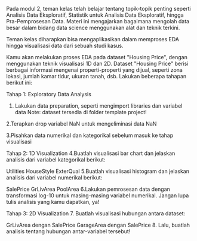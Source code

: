 Pada modul 2, teman kelas telah belajar tentang topik-topik penting seperti Analisis Data Eksploratif, Statistik untuk Analisis Data Eksploratif, hingga Pra-Pemprosesan Data. Materi ini mengajarkan bagaimana mengolah data besar dalam bidang data science menggunakan alat dan teknik terkini.

Teman kelas diharapkan bisa mengaplikasikan dalam memproses EDA hingga visualisasi data dari sebuah studi kasus.

Kamu akan melakukan proses EDA pada dataset "Housing Price", dengan menggunakan teknik visualisasi 1D dan 2D. Dataset "Housing Price" berisi berbagai informasi mengenai properti-properti yang dijual, seperti zona lokasi, jumlah kamar tidur, ukuran tanah, dsb. Lakukan beberapa tahapan berikut ini:

Tahap 1: Exploratory Data Analysis
1. Lakukan data preparation, seperti mengimport libraries dan variabel data 
    Note: dataset tersedia di folder template project!

2.Terapkan drop variabel NaN untuk mengeliminasi data NaN

3.Pisahkan data numerikal dan kategorikal sebelum masuk ke tahap visualisasi

Tahap 2: 1D Visualization
4.Buatlah visualisasi bar chart dan jelaskan analisis dari variabel kategorikal berikut: 

Utilities 
HouseStyle
ExterQual 
5.Buatlah visualisasi histogram dan jelaskan analisis dari variabel numerikal berikut: 

SalePrice 
GrLivArea 
PoolArea 
6.Lakukan pemrosesan data dengan transformasi log-10 untuk masing-masing variabel numerikal. Jangan lupa tulis analisis yang kamu dapatkan, ya! 

Tahap 3: 2D Visualization
7. Buatlah visualisasi hubungan antara dataset:

GrLivArea dengan SalePrice
GarageArea dengan SalePrice
8. Lalu, buatlah analisis tentang hubungan antar-variabel tersebut!
